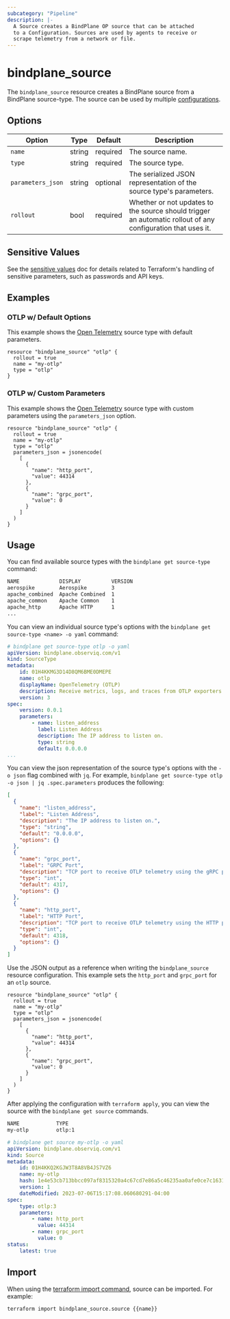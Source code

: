 ```yaml
---
subcategory: "Pipeline"
description: |-
  A Source creates a BindPlane OP source that can be attached
  to a Configuration. Sources are used by agents to receive or
  scrape telemetry from a network or file.
---
```


# bindplane_source

The `bindplane_source` resource creates a BindPlane source from a BindPlane
source-type. The source can be used by multiple [configurations](./bindplane_configuration.md).

## Options

| Option              | Type   | Default  | Description                  |
| ------------------- | -----  | -------- | ---------------------------- |
| `name`              | string | required | The source name.             |
| `type`              | string | required | The source type.             |
| `parameters_json`   | string | optional | The serialized JSON representation of the source type's parameters. |
| `rollout`           | bool   | required | Whether or not updates to the source should trigger an automatic rollout of any configuration that uses it. |

## Sensitive Values

See the [sensitive values](./sensitive_values.md) doc for details related to Terraform's handling
of sensitive parameters, such as passwords and API keys.

## Examples

### OTLP w/ Default Options

This example shows the [Open Telemetry](https://docs.bindplane.observiq.com/docs/opentelemetry) source type
with default parameters.

```hcl
resource "bindplane_source" "otlp" {
  rollout = true
  name = "my-otlp"
  type = "otlp"
}
```

### OTLP w/ Custom Parameters

This example shows the [Open Telemetry](https://docs.bindplane.observiq.com/docs/opentelemetry) source type
with custom parameters using the `parameters_json` option.

```hcl
resource "bindplane_source" "otlp" {
  rollout = true
  name = "my-otlp"
  type = "otlp"
  parameters_json = jsonencode(
    [
      {
        "name": "http_port",
        "value": 44314
      },
      {
        "name": "grpc_port",
        "value": 0
      }
    ]
  )
}
```

## Usage

You can find available source types with the `bindplane get source-type` command:
```bash
NAME             DISPLAY          VERSION 
aerospike        Aerospike        3      	
apache_combined  Apache Combined  1      	
apache_common    Apache Common    1      	
apache_http      Apache HTTP      1   
...
```

You can view an individual source type's options with the `bindplane get source-type <name> -o yaml` command:
```yaml
# bindplane get source-type otlp -o yaml
apiVersion: bindplane.observiq.com/v1
kind: SourceType
metadata:
    id: 01H4KKMG3D14D8QM6BME0DMEPE
    name: otlp
    displayName: OpenTelemetry (OTLP)
    description: Receive metrics, logs, and traces from OTLP exporters.
    version: 3
spec:
    version: 0.0.1
    parameters:
        - name: listen_address
          label: Listen Address
          description: The IP address to listen on.
          type: string
          default: 0.0.0.0
...
```

You can view the json representation of the source type's options with the `-o json` flag combined with `jq`.
For example, `bindplane get source-type otlp -o json | jq .spec.parameters` produces the following:
```json
[
  {
    "name": "listen_address",
    "label": "Listen Address",
    "description": "The IP address to listen on.",
    "type": "string",
    "default": "0.0.0.0",
    "options": {}
  },
  {
    "name": "grpc_port",
    "label": "GRPC Port",
    "description": "TCP port to receive OTLP telemetry using the gRPC protocol. The port used must not be the same as the HTTP port. Set to 0 to disable.",
    "type": "int",
    "default": 4317,
    "options": {}
  },
  {
    "name": "http_port",
    "label": "HTTP Port",
    "description": "TCP port to receive OTLP telemetry using the HTTP protocol. The port used must not be the same as the gRPC port. Set to 0 to disable.",
    "type": "int",
    "default": 4318,
    "options": {}
  }
]
```

Use the JSON output as a reference when writing the `bindplane_source` resource configuration. This example sets
the `http_port` and `grpc_port` for an `otlp` source.

```hcl
resource "bindplane_source" "otlp" {
  rollout = true
  name = "my-otlp"
  type = "otlp"
  parameters_json = jsonencode(
    [
      {
        "name": "http_port",
        "value": 44314
      },
      {
        "name": "grpc_port",
        "value": 0
      }
    ]
  )
}
```

After applying the configuration with `terraform apply`, you can view the source with
the `bindplane get source` commands.

```bash
NAME        	TYPE
my-otlp     	otlp:1
```
```yaml
# bindplane get source my-otlp -o yaml
apiVersion: bindplane.observiq.com/v1
kind: Source
metadata:
    id: 01H4KKQ2KGJW3T8A8VB4JS7VZ6
    name: my-otlp
    hash: 1e4e53cb713bbcc097af8315320a4c67cd7e86a5c46235aa0afe0ce7c1631af2
    version: 1
    dateModified: 2023-07-06T15:17:08.060680291-04:00
spec:
    type: otlp:3
    parameters:
        - name: http_port
          value: 44314
        - name: grpc_port
          value: 0
status:
    latest: true
```

## Import

When using the [terraform import command](https://developer.hashicorp.com/terraform/cli/commands/import),
source can be imported. For example:

```bash
terraform import bindplane_source.source {{name}}
```